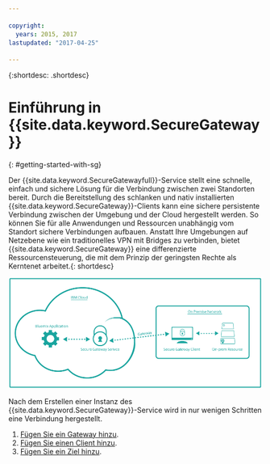 ```yaml
---

copyright:
  years: 2015, 2017
lastupdated: "2017-04-25"

---
```

{:shortdesc: .shortdesc}

# Einführung in {{site.data.keyword.SecureGateway}}
{: #getting-started-with-sg}

Der {{site.data.keyword.SecureGatewayfull}}-Service stellt eine schnelle, einfach und sichere Lösung für die Verbindung zwischen zwei Standorten bereit. Durch die Bereitstellung des schlanken und nativ installierten {{site.data.keyword.SecureGateway}}-Clients kann eine sichere persistente Verbindung zwischen der Umgebung und der Cloud hergestellt werden. So können Sie für alle Anwendungen und Ressourcen unabhängig vom Standort sichere Verbindungen aufbauen. Anstatt Ihre Umgebungen auf Netzebene wie ein traditionelles VPN mit Bridges zu verbinden, bietet {{site.data.keyword.SecureGateway}} eine differenzierte Ressourcensteuerung, die mit dem Prinzip der geringsten Rechte als Kerntenet arbeitet.{: shortdesc}

![{{site.data.keyword.SecureGateway}}-Architektur](./images/diagramSGW.png?raw=true "{{site.data.keyword.SecureGateway}}-Architektur")

Nach dem Erstellen einer Instanz des {{site.data.keyword.SecureGateway}}-Service wird in nur wenigen Schritten eine Verbindung hergestellt. 

1. [Fügen Sie ein Gateway hinzu](/docs/services/SecureGateway/securegateway_gateway.html).
2. [Fügen Sie einen Client hinzu](/docs/services/SecureGateway/securegateway_client.html).
3. [Fügen Sie ein Ziel hinzu](/docs/services/SecureGateway/securegateway_destination.html).
